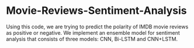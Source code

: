 # Movie-Reviews-Sentiment-Analysis
Using this code, we are trying to predict the polarity of IMDB movie reviews as positive or negative. We implement an ensemble model for sentiment analysis that consists of three models: CNN, Bi-LSTM and CNN+LSTM.
